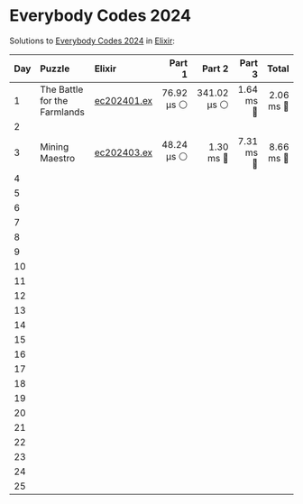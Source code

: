 # Everybody Codes 2024

Solutions to [Everybody Codes 2024](https://everybody.codes/event/2024/quests) in [Elixir](https://elixir-lang.org/):

| Day  | Puzzle                       | Elixir                                                     |     Part 1 |      Part 2 |    Part 3 |     Total |
| :--- | :--------------------------- | :--------------------------------------------------------- | ---------: | ----------: | --------: | --------: |
| 1    | The Battle for the Farmlands | [ec202401.ex](01_the_battle_for_the_farmlands/ec202401.ex) | 76.92 µs ⚪️ | 341.02 µs ⚪️ | 1.64 ms 🔵 | 2.06 ms 🔵 |
| 2    |                              |                                                            |            |             |           |           |
| 3    | Mining Maestro               | [ec202403.ex](03_mining_maestro/ec202403.ex)               | 48.24 µs ⚪️ |   1.30 ms 🔵 | 7.31 ms 🔵 | 8.66 ms 🔵 |
| 4    |                              |                                                            |            |             |           |           |
| 5    |                              |                                                            |            |             |           |           |
| 6    |                              |                                                            |            |             |           |           |
| 7    |                              |                                                            |            |             |           |           |
| 8    |                              |                                                            |            |             |           |           |
| 9    |                              |                                                            |            |             |           |           |
| 10   |                              |                                                            |            |             |           |           |
| 11   |                              |                                                            |            |             |           |           |
| 12   |                              |                                                            |            |             |           |           |
| 13   |                              |                                                            |            |             |           |           |
| 14   |                              |                                                            |            |             |           |           |
| 15   |                              |                                                            |            |             |           |           |
| 16   |                              |                                                            |            |             |           |           |
| 17   |                              |                                                            |            |             |           |           |
| 18   |                              |                                                            |            |             |           |           |
| 19   |                              |                                                            |            |             |           |           |
| 20   |                              |                                                            |            |             |           |           |
| 21   |                              |                                                            |            |             |           |           |
| 22   |                              |                                                            |            |             |           |           |
| 23   |                              |                                                            |            |             |           |           |
| 24   |                              |                                                            |            |             |           |           |
| 25   |                              |                                                            |            |             |           |           |
